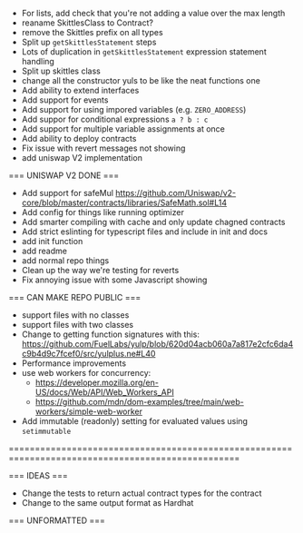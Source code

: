 - For lists, add check that you're not adding a value over the max length
- reaname SkittlesClass to Contract?
- remove the Skittles prefix on all types
- Split up `getSkittlesStatement` steps
- Lots of duplication in `getSkittlesStatement` expression statement handling
- Split up skittles class
- change all the constructor yuls to be like the neat functions one
- Add ability to extend interfaces
- Add support for events
- Add support for using impored variables (e.g. `ZERO_ADDRESS`)
- Add suppor for conditional expressions `a ? b : c`
- Add support for multiple variable assignments at once
- Add ability to deploy contracts
- Fix issue with revert messages not showing
- add uniswap V2 implementation

=== UNISWAP V2 DONE ===

- Add support for safeMul https://github.com/Uniswap/v2-core/blob/master/contracts/libraries/SafeMath.sol#L14
- Add config for things like running optimizer
- Add smarter compiling with cache and only update chagned contracts
- Add strict eslinting for typescript files and include in init and docs
- add init function
- add readme
- add normal repo things
- Clean up the way we're testing for reverts
- Fix annoying issue with some Javascript showing

=== CAN MAKE REPO PUBLIC ===

- support files with no classes
- support files with two classes
- Change to getting function signatures with this: https://github.com/FuelLabs/yulp/blob/620d04acb060a7a817e2cfc6da4c9b4d9c7fcef0/src/yulplus.ne#L40
- Performance improvements
- use web workers for concurrency:
  - https://developer.mozilla.org/en-US/docs/Web/API/Web_Workers_API
  - https://github.com/mdn/dom-examples/tree/main/web-workers/simple-web-worker
- Add immutable (readonly) setting for evaluated values using `setimmutable`

==================================================================================================

=== IDEAS ===

- Change the tests to return actual contract types for the contract
- Change to the same output format as Hardhat

=== UNFORMATTED ===

